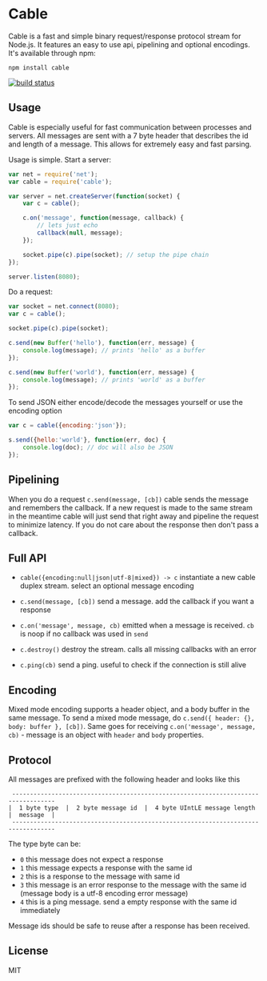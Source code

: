 # Cable

Cable is a fast and simple binary request/response protocol stream for Node.js. It features an easy to use api, pipelining and optional encodings.
It's available through npm:

	npm install cable

[![build status](https://secure.travis-ci.org/mafintosh/cable.png)](http://travis-ci.org/mafintosh/cable)

## Usage

Cable is especially useful for fast communication between processes and servers. All messages
are sent with a 7 byte header that describes the id and length of a message. This allows for extremely
easy and fast parsing.

Usage is simple. Start a server:

``` js
var net = require('net');
var cable = require('cable');

var server = net.createServer(function(socket) {
	var c = cable();

	c.on('message', function(message, callback) {
		// lets just echo
		callback(null, message);
	});

	socket.pipe(c).pipe(socket); // setup the pipe chain
});

server.listen(8080);
```

Do a request:

``` js
var socket = net.connect(8080);
var c = cable();

socket.pipe(c).pipe(socket);

c.send(new Buffer('hello'), function(err, message) {
	console.log(message); // prints 'hello' as a buffer
});

c.send(new Buffer('world'), function(err, message) {
	console.log(message); // prints 'world' as a buffer
});
```

To send JSON either encode/decode the messages yourself or use the encoding option

``` js
var c = cable({encoding:'json'});

s.send({hello:'world'}, function(err, doc) {
	console.log(doc); // doc will also be JSON
});
```

## Pipelining

When you do a request `c.send(message, [cb])` cable sends the message and remembers the callback. If a new request is made to the same stream in the meantime cable will just send that right away and pipeline the request to minimize latency. If you do not care about the response then don't pass a callback.

## Full API

* `cable({encoding:null|json|utf-8|mixed}) -> c` instantiate a new cable duplex stream. select an optional message encoding

* `c.send(message, [cb])` send a message. add the callback if you want a response

* `c.on('message', message, cb)` emitted when a message is received. `cb` is noop if no callback was used in `send`

* `c.destroy()` destroy the stream. calls all missing callbacks with an error

* `c.ping(cb)` send a ping. useful to check if the connection is still alive

## Encoding

Mixed mode encoding supports a header object, and a body buffer in the same message. To send a mixed mode message, do `c.send({ header: {}, body: buffer }, [cb])`. Same goes for receiving `c.on('message', message, cb)` - message is an object with `header` and `body` properties.

## Protocol

All messages are prefixed with the following header and looks like this

```
 ----------------------------------------------------------------------------------
|  1 byte type  |  2 byte message id  |  4 byte UIntLE message length  |  message  |
 ----------------------------------------------------------------------------------
```

The type byte can be:

* `0` this message does not expect a response
* `1` this message expects a response with the same id
* `2` this is a response to the message with same id
* `3` this message is an error response to the message with the same id (message body is a utf-8 encoding error message)
* `4` this is a ping message. send a empty response with the same id immediately

Message ids should be safe to reuse after a response has been received.

## License

MIT
